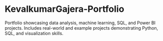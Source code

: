 # KevalkumarGajera-Portfolio
Portfolio showcasing data analysis, machine learning, SQL, and Power BI projects. Includes real-world and example projects demonstrating Python, SQL, and visualization skills.
